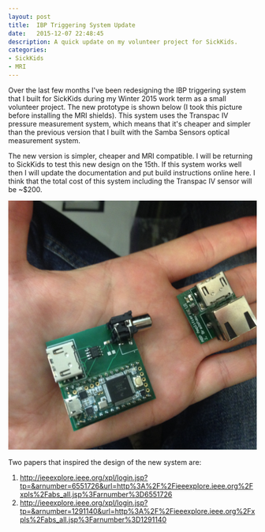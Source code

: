 ```yaml
---
layout: post
title:  IBP Triggering System Update
date:   2015-12-07 22:48:45
description: A quick update on my volunteer project for SickKids.
categories:
- SickKids
- MRI
---
```


Over the last few months I've been redesigning the IBP triggering system that I built for SickKids during my Winter 2015 work term as a small volunteer project. The new prototype is shown below (I took this picture before installing the MRI shields). This system uses the Transpac IV pressure measurement system, which means that it's cheaper and simpler than the previous version that I built with the Samba Sensors optical measurement system.

The new version is simpler, cheaper and MRI compatible. I will be returning to SickKids to test this new design on the 15th. If this system works well then I will update the documentation and put build instructions online here. I think that the total cost of this system including the Transpac IV sensor will be ~$200.

![](/assets/img/abp-update.JPG)

Two papers that inspired the design of the new system are:
1. http://ieeexplore.ieee.org/xpl/login.jsp?tp=&arnumber=6551726&url=http%3A%2F%2Fieeexplore.ieee.org%2Fxpls%2Fabs_all.jsp%3Farnumber%3D6551726
2. http://ieeexplore.ieee.org/xpl/login.jsp?tp=&arnumber=1291140&url=http%3A%2F%2Fieeexplore.ieee.org%2Fxpls%2Fabs_all.jsp%3Farnumber%3D1291140